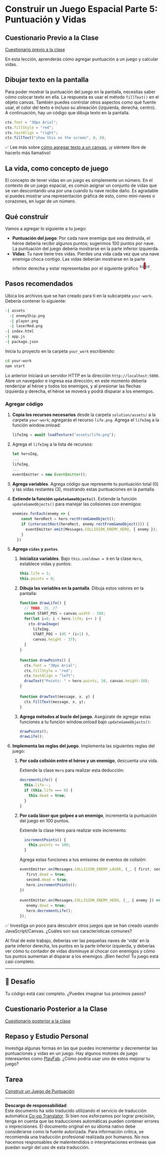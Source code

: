<!--
CO_OP_TRANSLATOR_METADATA:
{
  "original_hash": "adda95e02afa3fbee67b6e385b1109e1",
  "translation_date": "2025-08-29T13:54:50+00:00",
  "source_file": "6-space-game/5-keeping-score/README.md",
  "language_code": "es"
}
-->
# Construir un Juego Espacial Parte 5: Puntuación y Vidas

## Cuestionario Previo a la Clase

[Cuestionario previo a la clase](https://ff-quizzes.netlify.app/web/quiz/37)

En esta lección, aprenderás cómo agregar puntuación a un juego y calcular vidas.

## Dibujar texto en la pantalla

Para poder mostrar la puntuación del juego en la pantalla, necesitas saber cómo colocar texto en ella. La respuesta es usar el método `fillText()` en el objeto canvas. También puedes controlar otros aspectos como qué fuente usar, el color del texto e incluso su alineación (izquierda, derecha, centro). A continuación, hay un código que dibuja texto en la pantalla.

```javascript
ctx.font = "30px Arial";
ctx.fillStyle = "red";
ctx.textAlign = "right";
ctx.fillText("show this on the screen", 0, 0);
```

✅ Lee más sobre [cómo agregar texto a un canvas](https://developer.mozilla.org/docs/Web/API/Canvas_API/Tutorial/Drawing_text), ¡y siéntete libre de hacerlo más llamativo!

## La vida, como concepto de juego

El concepto de tener vidas en un juego es simplemente un número. En el contexto de un juego espacial, es común asignar un conjunto de vidas que se van descontando una por una cuando tu nave recibe daño. Es agradable si puedes mostrar una representación gráfica de esto, como mini-naves o corazones, en lugar de un número.

## Qué construir

Vamos a agregar lo siguiente a tu juego:

- **Puntuación del juego**: Por cada nave enemiga que sea destruida, el héroe debería recibir algunos puntos; sugerimos 100 puntos por nave. La puntuación del juego debería mostrarse en la parte inferior izquierda.
- **Vidas**: Tu nave tiene tres vidas. Pierdes una vida cada vez que una nave enemiga choca contigo. Las vidas deberían mostrarse en la parte inferior derecha y estar representadas por el siguiente gráfico ![imagen de vida](../../../../translated_images/life.6fb9f50d53ee0413cd91aa411f7c296e10a1a6de5c4a4197c718b49bf7d63ebf.es.png).

## Pasos recomendados

Ubica los archivos que se han creado para ti en la subcarpeta `your-work`. Debería contener lo siguiente:

```bash
-| assets
  -| enemyShip.png
  -| player.png
  -| laserRed.png
-| index.html
-| app.js
-| package.json
```

Inicia tu proyecto en la carpeta `your_work` escribiendo:

```bash
cd your-work
npm start
```

Lo anterior iniciará un servidor HTTP en la dirección `http://localhost:5000`. Abre un navegador e ingresa esa dirección; en este momento debería renderizar al héroe y todos los enemigos, y al presionar las flechas izquierda y derecha, el héroe se moverá y podrá disparar a los enemigos.

### Agregar código

1. **Copia los recursos necesarios** desde la carpeta `solution/assets/` a la carpeta `your-work`; agregarás el recurso `life.png`. Agrega el `lifeImg` a la función window.onload:

    ```javascript
    lifeImg = await loadTexture("assets/life.png");
    ```

1. Agrega el `lifeImg` a la lista de recursos:

    ```javascript
    let heroImg,
    ...
    lifeImg,
    ...
    eventEmitter = new EventEmitter();
    ```
  
2. **Agrega variables**. Agrega código que represente tu puntuación total (0) y las vidas restantes (3), mostrando estas puntuaciones en la pantalla.

3. **Extiende la función `updateGameObjects()`**. Extiende la función `updateGameObjects()` para manejar las colisiones con enemigos:

    ```javascript
    enemies.forEach(enemy => {
        const heroRect = hero.rectFromGameObject();
        if (intersectRect(heroRect, enemy.rectFromGameObject())) {
          eventEmitter.emit(Messages.COLLISION_ENEMY_HERO, { enemy });
        }
      })
    ```

4. **Agrega `vidas` y `puntos`**. 
   1. **Inicializa variables**. Bajo `this.cooldown = 0` en la clase `Hero`, establece vidas y puntos:

        ```javascript
        this.life = 3;
        this.points = 0;
        ```

   1. **Dibuja las variables en la pantalla**. Dibuja estos valores en la pantalla:

        ```javascript
        function drawLife() {
          // TODO, 35, 27
          const START_POS = canvas.width - 180;
          for(let i=0; i < hero.life; i++ ) {
            ctx.drawImage(
              lifeImg, 
              START_POS + (45 * (i+1) ), 
              canvas.height - 37);
          }
        }
        
        function drawPoints() {
          ctx.font = "30px Arial";
          ctx.fillStyle = "red";
          ctx.textAlign = "left";
          drawText("Points: " + hero.points, 10, canvas.height-20);
        }
        
        function drawText(message, x, y) {
          ctx.fillText(message, x, y);
        }

        ```

   1. **Agrega métodos al bucle del juego**. Asegúrate de agregar estas funciones a tu función window.onload bajo `updateGameObjects()`:

        ```javascript
        drawPoints();
        drawLife();
        ```

1. **Implementa las reglas del juego**. Implementa las siguientes reglas del juego:

   1. **Por cada colisión entre el héroe y un enemigo**, descuenta una vida.
   
      Extiende la clase `Hero` para realizar esta deducción:

        ```javascript
        decrementLife() {
          this.life--;
          if (this.life === 0) {
            this.dead = true;
          }
        }
        ```

   2. **Por cada láser que golpee a un enemigo**, incrementa la puntuación del juego en 100 puntos.

      Extiende la clase Hero para realizar este incremento:
    
        ```javascript
          incrementPoints() {
            this.points += 100;
          }
        ```

        Agrega estas funciones a tus emisores de eventos de colisión:

        ```javascript
        eventEmitter.on(Messages.COLLISION_ENEMY_LASER, (_, { first, second }) => {
           first.dead = true;
           second.dead = true;
           hero.incrementPoints();
        })

        eventEmitter.on(Messages.COLLISION_ENEMY_HERO, (_, { enemy }) => {
           enemy.dead = true;
           hero.decrementLife();
        });
        ```

✅ Investiga un poco para descubrir otros juegos que se han creado usando JavaScript/Canvas. ¿Cuáles son sus características comunes?

Al final de este trabajo, deberías ver las pequeñas naves de 'vida' en la parte inferior derecha, los puntos en la parte inferior izquierda, y deberías ver cómo tu contador de vidas disminuye al chocar con enemigos y cómo tus puntos aumentan al disparar a los enemigos. ¡Bien hecho! Tu juego está casi completo.

---

## 🚀 Desafío

Tu código está casi completo. ¿Puedes imaginar tus próximos pasos?

## Cuestionario Posterior a la Clase

[Cuestionario posterior a la clase](https://ff-quizzes.netlify.app/web/quiz/38)

## Repaso y Estudio Personal

Investiga algunas formas en las que puedes incrementar y decrementar las puntuaciones y vidas en un juego. Hay algunos motores de juego interesantes como [PlayFab](https://playfab.com). ¿Cómo podría usar uno de estos mejorar tu juego?

## Tarea

[Construir un Juego de Puntuación](assignment.md)

---

**Descargo de responsabilidad**:  
Este documento ha sido traducido utilizando el servicio de traducción automática [Co-op Translator](https://github.com/Azure/co-op-translator). Si bien nos esforzamos por lograr precisión, tenga en cuenta que las traducciones automáticas pueden contener errores o imprecisiones. El documento original en su idioma nativo debe considerarse como la fuente autorizada. Para información crítica, se recomienda una traducción profesional realizada por humanos. No nos hacemos responsables de malentendidos o interpretaciones erróneas que puedan surgir del uso de esta traducción.